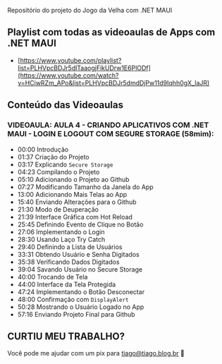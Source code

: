 Repositório do projeto do Jogo da Velha com .NET MAUI

## Playlist com todas as videoaulas de Apps com .NET MAUI
- [https://www.youtube.com/playlist?list=PLHVpcBDJr5dlTaaogjFikUDrw1E6PlODf](https://www.youtube.com/watch?v=HCiwRZm_APo&list=PLHVpcBDJr5dmdDjPw11d9Iqhh0gX_laJR)

## Conteúdo das Videoaulas
### VIDEOAULA: AULA 4 - CRIANDO APLICATIVOS COM .NET MAUI - LOGIN E LOGOUT COM SEGURE STORAGE (58mim):
- 00:00 Introdução
- 01:37 Criação do Projeto
- 03:17 Explicando ```Secure Storage```
- 04:23 Compilando o Projeto
- 05:10 Adicionando o Projeto ao Github
- 07:27 Modificando Tamanho da Janela do App
- 13:00 Adicionando Mais Telas ao App
- 15:40 Enviando Alterações para o Github
- 21:30 Modo de Deuperação
- 21:39 Interface Gráfica com Hot Reload
- 25:45 Definindo Evento de Clique no Botão
- 27:06 Implementando o Login
- 28:30 Usando Laço Try Catch
- 29:40 Definindo a Lista de Usuários
- 33:31 Obtendo Usuário e Senha Digitados
- 35:38 Verificando Dados Digitados
- 39:04 Savando Usuário no Secure Storage
- 40:00 Trocando de Tela
- 44:00 Interface da Tela Protegida
- 47:24 Implementando o Botão Desconectar
- 48:00 Confirmação com ```DisplayAlert```
- 50:28 Mostrando o Usuário Logado no App
- 57:16 Enviando Projeto Final para Github

## CURTIU MEU TRABALHO?
Você pode me ajudar com um pix para tiago@tiago.blog.br 🍻
